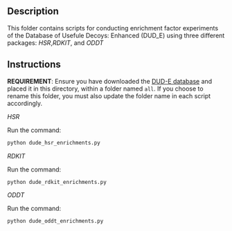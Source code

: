 ## Description

This folder contains scripts for conducting enrichment factor experiments of the Database of Usefule Decoys: Enhanced (DUD_E) using three different packages: *HSR*,*RDKIT*, and *ODDT*

## Instructions

**REQUIREMENT**: Ensure you have downloaded the [DUD-E database](https://dude.docking.org/) and placed it in this directory, within a folder named `all`. If you choose to rename this folder, you must also update the folder name in each script accordingly.


*HSR* 

Run the command:

```bash
python dude_hsr_enrichments.py
```

*RDKIT* 

Run the command:

```bash
python dude_rdkit_enrichments.py
```
*ODDT* 

Run the command:

```bash
python dude_oddt_enrichments.py
```
